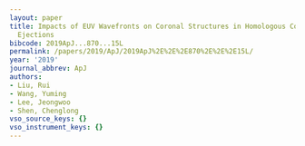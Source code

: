 ```yaml
---
layout: paper
title: Impacts of EUV Wavefronts on Coronal Structures in Homologous Coronal Mass
  Ejections
bibcode: 2019ApJ...870...15L
permalink: /papers/2019/ApJ/2019ApJ%2E%2E%2E870%2E%2E%2E15L/
year: '2019'
journal_abbrev: ApJ
authors:
- Liu, Rui
- Wang, Yuming
- Lee, Jeongwoo
- Shen, Chenglong
vso_source_keys: {}
vso_instrument_keys: {}
---
```

